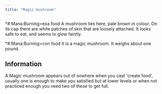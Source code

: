 ```yaml
---
title: "Magic mushroom"
---
```


\*# Mana:Burning\>exa food A mushroom lies here, pale brown in colour.
On its cap there are white patches of skin that are loosely attached. It
looks safe to eat, and seems to glow faintly.

\*# Mana:Burning\>con food It is a magic mushroom. It weighs about one
pound.

## Information

A Magic mushroom appears out of nowhere when you cast 'create food',
usually one is enough to make you satisfied but at lower levels or when
not practiced enough you need two of these to get full.